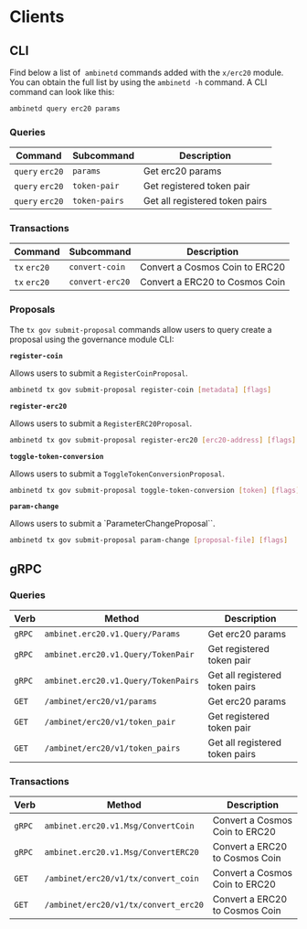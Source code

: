 <!--
order: 8
-->

# Clients

## CLI

Find below a list of  `ambinetd` commands added with the  `x/erc20` module. You can obtain the full list by using the `ambinetd -h` command. A CLI command can look like this:

```bash
ambinetd query erc20 params
```

### Queries

| Command         | Subcommand    | Description                    |
| --------------- | ------------- | ------------------------------ |
| `query` `erc20` | `params`      | Get erc20 params               |
| `query` `erc20` | `token-pair`  | Get registered token pair      |
| `query` `erc20` | `token-pairs` | Get all registered token pairs |

### Transactions

| Command      | Subcommand      | Description                    |
| ------------ | --------------- | ------------------------------ |
| `tx` `erc20` | `convert-coin`  | Convert a Cosmos Coin to ERC20 |
| `tx` `erc20` | `convert-erc20` | Convert a ERC20 to Cosmos Coin |

### Proposals

The `tx gov submit-proposal` commands allow users to query create a proposal using the governance module CLI:

**`register-coin`**

Allows users to submit a `RegisterCoinProposal`.

```bash
ambinetd tx gov submit-proposal register-coin [metadata] [flags]
```

**`register-erc20`**

Allows users to submit a `RegisterERC20Proposal`.

```bash
ambinetd tx gov submit-proposal register-erc20 [erc20-address] [flags]
```

**`toggle-token-conversion`**

Allows users to submit a `ToggleTokenConversionProposal`.

```bash
ambinetd tx gov submit-proposal toggle-token-conversion [token] [flags]
```

**`param-change`**

Allows users to submit a `ParameterChangeProposal``.

```bash
ambinetd tx gov submit-proposal param-change [proposal-file] [flags]
```

## gRPC

### Queries

| Verb   | Method                            | Description                    |
| ------ | --------------------------------- | ------------------------------ |
| `gRPC` | `ambinet.erc20.v1.Query/Params`     | Get erc20 params               |
| `gRPC` | `ambinet.erc20.v1.Query/TokenPair`  | Get registered token pair      |
| `gRPC` | `ambinet.erc20.v1.Query/TokenPairs` | Get all registered token pairs |
| `GET`  | `/ambinet/erc20/v1/params`          | Get erc20 params               |
| `GET`  | `/ambinet/erc20/v1/token_pair`      | Get registered token pair      |
| `GET`  | `/ambinet/erc20/v1/token_pairs`     | Get all registered token pairs |

### Transactions

| Verb   | Method                             | Description                    |
| ------ | ---------------------------------- | ------------------------------ |
| `gRPC` | `ambinet.erc20.v1.Msg/ConvertCoin`   | Convert a Cosmos Coin to ERC20 |
| `gRPC` | `ambinet.erc20.v1.Msg/ConvertERC20`  | Convert a ERC20 to Cosmos Coin |
| `GET`  | `/ambinet/erc20/v1/tx/convert_coin`  | Convert a Cosmos Coin to ERC20 |
| `GET`  | `/ambinet/erc20/v1/tx/convert_erc20` | Convert a ERC20 to Cosmos Coin |
